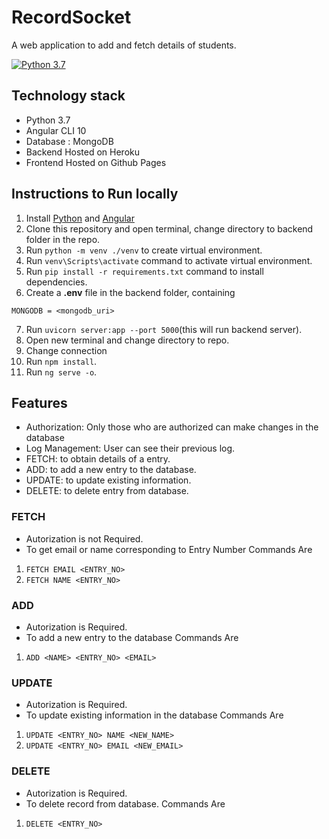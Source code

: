 # RecordSocket
A web application to add and fetch details of students.

[![Python 3.7](https://img.shields.io/badge/python-3.7+-blue.svg)](https://www.python.org/downloads/release/python-370/)

## Technology stack

- Python 3.7
- Angular CLI 10
- Database : MongoDB
- Backend Hosted on Heroku
- Frontend Hosted on Github Pages
    
## Instructions to Run locally 
1. Install [Python](https://www.python.org/downloads/) and [Angular](https://angular.io/guide/setup-local)
2. Clone this repository and open terminal, change directory to backend folder in the repo. 
3. Run `python -m venv ./venv` to create virtual environment.
4. Run `venv\Scripts\activate` command to activate virtual environment.
5. Run `pip install -r requirements.txt` command to install dependencies.
6. Create a **.env** file in the backend folder, containing
```
MONGODB = <mongodb_uri>
```
7. Run `uvicorn server:app --port 5000`(this will run backend server).
8. Open new terminal and change directory to repo.
9. Change connection 
10. Run `npm install`.
11. Run `ng serve -o`.

## Features
- Authorization: Only those who are authorized can make changes in the database
- Log Management: User can see their previous log.
- FETCH: to obtain details of a entry.
- ADD: to add a new entry to the database.
- UPDATE: to update existing information.
- DELETE: to delete entry from database.

### FETCH 
- Autorization is not Required.
- To get email or name corresponding to Entry Number
Commands Are
1. `FETCH EMAIL <ENTRY_NO>` 
2. `FETCH NAME <ENTRY_NO>` 

### ADD 
- Autorization is Required.
- To add a new entry to the database
Commands Are
1. `ADD <NAME> <ENTRY_NO> <EMAIL>` 

### UPDATE 
- Autorization is Required.
- To update existing information in the database
Commands Are
1. `UPDATE <ENTRY_NO> NAME <NEW_NAME>` 
2. `UPDATE <ENTRY_NO> EMAIL <NEW_EMAIL>` 

### DELETE 
- Autorization is Required.
- To delete record from database.
Commands Are
1. `DELETE <ENTRY_NO>` 
